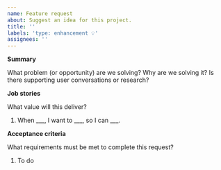 ```yaml
---
name: Feature request
about: Suggest an idea for this project.
title: ''
labels: 'type: enhancement 💡'
assignees: ''
---
```


**Summary**

What problem (or opportunity) are we solving? Why are we solving it? Is there supporting user
conversations or research?

**Job stories**

What value will this deliver?

1. When \_\_\_, I want to \_\_\_, so I can \_\_\_.

**Acceptance criteria**

What requirements must be met to complete this request?

1. To do
